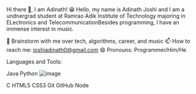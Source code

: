 Hi there 👋, I am Adinath! 😁
Hello, my name is Adinath Joshi and I am a undnergrad student at Ramrao Adik Institute of Technology majoring in ELectronics and TelecommunicationBesides programming, I have an immense interest in music.

💬 Brainstorm with me over tech, algorithms, career, and music
📫 How to reach me: joshiadinath0@gmail.com
😄 Pronouns: Programmer/Him/He

Languages and Tools:

Java   Python  ![image](https://user-images.githubusercontent.com/72252165/122629128-691db500-d0d8-11eb-8b03-cf8ac5bb3476.png|width=100)

C   HTML5   CSS3   Git   GitHub   Node  
